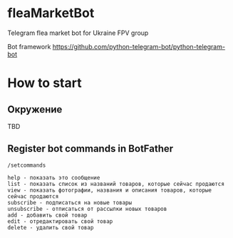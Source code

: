 # fleaMarketBot
Telegram flea market bot for Ukraine FPV group

Bot framework https://github.com/python-telegram-bot/python-telegram-bot

# How to start

## Окружение

TBD

## Register bot commands in BotFather

```
/setcommands

help - показать это сообщение
list - показать список из названий товаров, которые сейчас продаются
view - показать фотографии, названия и описания товаров, которые сейчас продаются
subscribe - подписаться на новые товары
unsubscribe - отписаться от рассылки новых товаров
add - добавить свой товар
edit - отредактировать свой товар
delete - удалить свой товар
```